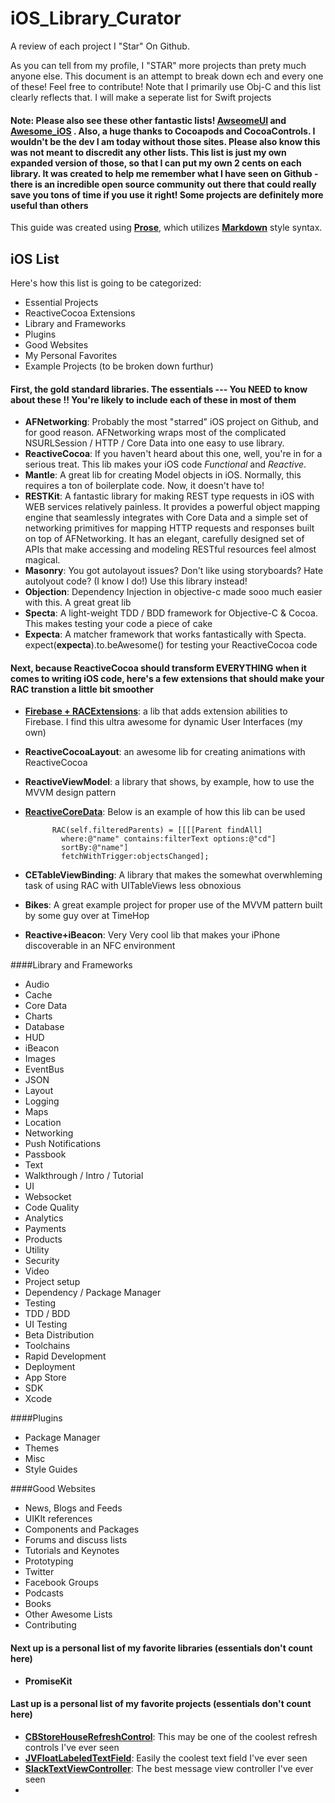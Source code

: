 # iOS_Library_Curator
A review of each project I "Star" On Github. 

As you can tell from my profile, I "STAR" more projects than prety much anyone else. This document is an attempt to break down ech and every one of these! Feel free to contribute! Note that I primarily use Obj-C and this list clearly reflects that. I will make a seperate list for Swift projects

#### Note: Please also see these other fantastic lists! [AwseomeUI](https://github.com/cjwirth/awesome-ios-ui) and [Awesome_iOS](https://github.com/vsouza/awesome-ios) . Also, a huge thanks to Cocoapods and CocoaControls. I wouldn't be the dev I am today without those sites. Please also know this was not meant to discredit any other lists. This list is just my own expanded version of those, so that I can put my own 2 cents on each library. It was created to help me remember what I have seen on Github - there is an incredible open source community out there that could really save you tons of time if you use it right! Some projects are definitely more useful than others

This guide was created using **[Prose](https://github.com/prose/prose)**, which utilizes [**Markdown**](https://confluence.atlassian.com/display/STASH/Markdown+syntax+guide?continue=https%3A%2F%2Fconfluence.atlassian.com%2Fdisplay%2FSTASH%2FMarkdown%2Bsyntax%2Bguide&application=cac) style syntax. 

## **iOS List**

Here's how this list is going to be categorized:
- Essential Projects
- ReactiveCocoa Extensions
- Library and Frameworks
- Plugins
- Good Websites
- My Personal Favorites
- Example Projects (to be broken down furthur)

#### First, the gold standard libraries. The essentials --- You **NEED** to know about these !! You're likely to include each of these in most of them

- **AFNetworking**: Probably the most "starred" iOS project on Github, and for good reason. AFNetworking wraps most of the complicated NSURLSession / HTTP / Core Data into one easy to use library.
- **ReactiveCocoa**: If you haven't heard about this one, well, you're in for a serious treat. This lib makes your iOS code _Functional_ and _Reactive_.
- **Mantle**: A great lib for creating Model objects in iOS. Normally, this requires a ton of boilerplate code. Now, it doesn't have to!
- **RESTKit**: A fantastic library for making REST type requests in iOS with WEB services relatively painless. It provides a powerful object mapping engine that seamlessly integrates with Core Data and a simple set of networking primitives for mapping HTTP requests and responses built on top of AFNetworking. It has an elegant, carefully designed set of APIs that make accessing and modeling RESTful resources feel almost magical.
- **Masonry**: You got autolayout issues? Don't like using storyboards? Hate autolyout code? (I know I do!) Use this library instead! 
- **Objection**: Dependency Injection in objective-c made sooo much easier with this. A great great lib
- **Specta**: A light-weight TDD / BDD framework for Objective-C & Cocoa. This makes testing your code a piece of cake
- **Expecta**: A matcher framework that works fantastically with Specta. expect(**expecta**).to.beAwesome() for testing your ReactiveCocoa code

#### Next, because ReactiveCocoa should transform EVERYTHING when it comes to writing iOS code, here's a few extensions that should make your RAC transtion a little bit smoother

- **[Firebase + RACExtensions](https://github.com/joenoon/Firebase-RACExtensions)**: a lib that adds extension abilities to Firebase. I find this ultra awesome for dynamic User Interfaces (my own) 
- **ReactiveCocoaLayout**: an awesome lib for creating animations with ReactiveCocoa
- **ReactiveViewModel**: a library that shows, by example, how to use the MVVM design pattern
- **[ReactiveCoreData](https://github.com/apparentsoft/ReactiveCoreData)**: Below is an example of how this lib can be used

            RAC(self.filteredParents) = [[[[Parent findAll]
              where:@"name" contains:filterText options:@"cd"]
              sortBy:@"name"]
              fetchWithTrigger:objectsChanged];

- **CETableViewBinding**: A library that makes the somewhat overwhleming task of using RAC with UITableViews less obnoxious
- **Bikes**: A great example project for proper use of the MVVM pattern built by some guy over at TimeHop
- **Reactive+iBeacon**: Very Very cool lib that makes your iPhone discoverable in an NFC environment

####Library and Frameworks
- Audio
- Cache
- Core Data
- Charts
- Database
- HUD
- iBeacon
- Images
- EventBus
- JSON
- Layout
- Logging
- Maps
- Location
- Networking
- Push Notifications
- Passbook
- Text
- Walkthrough / Intro / Tutorial
- UI
- Websocket
- Code Quality
- Analytics
- Payments
- Products
- Utility
- Security
- Video
- Project setup
- Dependency / Package Manager
- Testing
- TDD / BDD
- UI Testing
- Beta Distribution
- Toolchains
- Rapid Development
- Deployment
- App Store
- SDK
- Xcode

####Plugins
- Package Manager
- Themes
- Misc
- Style Guides

####Good Websites
- News, Blogs and Feeds
- UIKIt references
- Components and Packages
- Forums and discuss lists
- Tutorials and Keynotes
- Prototyping
- Twitter
- Facebook Groups
- Podcasts
- Books
- Other Awesome Lists
- Contributing


#### Next up is a personal list of my favorite libraries (essentials don't count here)
- **PromiseKit**

#### Last up is a personal list of my favorite projects (essentials don't count here)
- **[CBStoreHouseRefreshControl](https://github.com/coolbeet/CBStoreHouseRefreshControl)**: This may be one of the coolest refresh controls I've ever seen
- **[JVFloatLabeledTextField](https://github.com/jverdi/JVFloatLabeledTextField)**: Easily the coolest text field I've ever seen
- **[SlackTextViewController](https://github.com/slackhq/SlackTextViewController)**: The best message view controller I've ever seen
-
